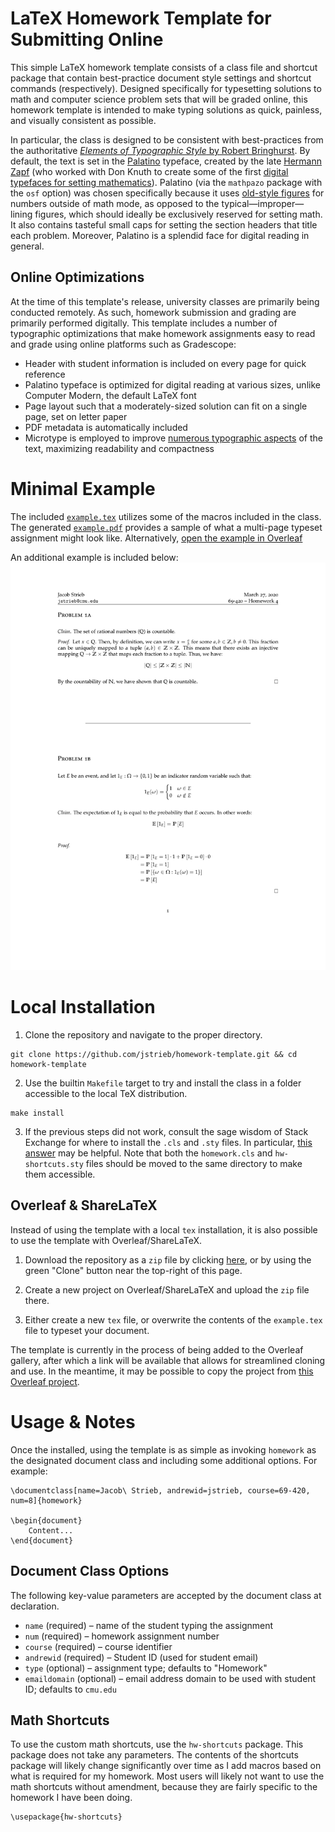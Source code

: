 # LaTeX Homework Template for Submitting Online

This simple LaTeX homework template consists of a class file and shortcut package that contain best-practice document style settings and shortcut commands (respectively). Designed specifically for typesetting solutions to math and computer science problem sets that will be graded online, this homework template is intended to make typing solutions as quick, painless, and visually consistent as possible.

In particular, the class is designed to be consistent with best-practices from the authoritative [_Elements of Typographic Style_ by Robert Bringhurst](https://en.wikipedia.org/wiki/The_Elements_of_Typographic_Style). By default, the text is set in the [Palatino](https://en.wikipedia.org/wiki/Palatino) typeface, created by the late [Hermann Zapf](https://en.wikipedia.org/wiki/Hermann_Zapf) (who worked with Don Knuth to create some of the first [digital typefaces for setting mathematics](http://ultrasparky.org/school/pdf/DanielRhatigan_Dissertation.pdf)). Palatino (via the `mathpazo` package with the `osf` option) was chosen specifically because it uses [old-style figures](https://en.wikipedia.org/wiki/Text_figures) for numbers outside of math mode, as opposed to the typical—improper—lining figures, which should ideally be exclusively reserved for setting math. It also contains tasteful small caps for setting the section headers that title each problem. Moreover, Palatino is a splendid face for digital reading in general.

## Online Optimizations

At the time of this template's release, university classes are primarily being conducted remotely. As such, homework submission and grading are primarily performed digitally. This template includes a number of typographic optimizations that make homework assignments easy to read and grade using online platforms such as Gradescope:

- Header with student information is included on every page for quick reference
- Palatino typeface is optimized for digital reading at various sizes, unlike Computer Modern, the default LaTeX font
- Page layout such that a moderately-sized solution can fit on a single page, set on letter paper
- PDF metadata is automatically included
- Microtype is employed to improve [numerous typographic aspects](http://www.khirevich.com/latex/microtype/) of the text, maximizing readability and compactness


# Minimal Example

The included [`example.tex`](example.tex) utilizes some of the macros included in the class. The generated [`example.pdf`](example.pdf) provides a sample of what a multi-page typeset assignment might look like. Alternatively, [open the example in Overleaf](https://www.overleaf.com/read/tskjhbypnhgc)

An additional example is included below:
![Single-page example](example.png?raw=true)


# Local Installation

1. Clone the repository and navigate to the proper directory.
```
git clone https://github.com/jstrieb/homework-template.git && cd homework-template
```

2. Use the builtin `Makefile` target to try and install the class in a folder accessible to the local TeX distribution.
```
make install
```

3. If the previous steps did not work, consult the sage wisdom of Stack Exchange for where to install the `.cls` and `.sty` files. In particular, [this answer](https://tex.stackexchange.com/a/1138/150811) may be helpful. Note that both the `homework.cls` and `hw-shortcuts.sty` files should be moved to the same directory to make them accessible.


## Overleaf & ShareLaTeX

Instead of using the template with a local `tex` installation, it is also possible to use the template with Overleaf/ShareLaTeX. 

1. Download the repository as a `zip` file by clicking [here](https://github.com/jstrieb/homework-template/archive/master.zip), or by using the green "Clone" button near the top-right of this page. 

2. Create a new project on Overleaf/ShareLaTeX and upload the `zip` file there.

3. Either create a new `tex` file, or overwrite the contents of the `example.tex` file to typeset your document.

The template is currently in the process of being added to the Overleaf gallery, after which a link will be available that allows for streamlined cloning and use. In the meantime, it may be possible to copy the project from [this Overleaf project](https://www.overleaf.com/read/tskjhbypnhgc).


# Usage & Notes

Once the installed, using the template is as simple as invoking `homework` as the designated document class and including some additional options. For example:
```
\documentclass[name=Jacob\ Strieb, andrewid=jstrieb, course=69-420, num=8]{homework}

\begin{document}
    Content...
\end{document}
```

## Document Class Options

The following key-value parameters are accepted by the document class at declaration.
- `name` (required) – name of the student typing the assignment
- `num` (required) – homework assignment number
- `course` (required) – course identifier
- `andrewid` (required) – Student ID (used for student email)
- `type` (optional) – assignment type; defaults to "Homework"
- `emaildomain` (optional) – email address domain to be used with student ID; defaults to `cmu.edu`


## Math Shortcuts

To use the custom math shortcuts, use the `hw-shortcuts` package. This package does not take any parameters. The contents of the shortcuts package will likely change significantly over time as I add macros based on what is required for my homework. Most users will likely not want to use the math shortcuts without amendment, because they are fairly specific to the homework I have been doing.
```
\usepackage{hw-shortcuts}
```
